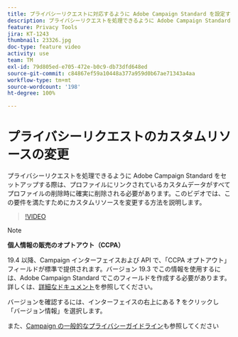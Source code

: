 ```yaml
---
title: プライバシーリクエストに対応するように Adobe Campaign Standard を設定する際のカスタムリソースの変更
description: プライバシーリクエストを処理できるように Adobe Campaign Standard をセットアップする際は、プロファイルにリンクされているカスタムデータがすべてプロファイルの削除時に確実に削除される必要があります。このビデオでは、この要件を満たすためにカスタムリソースを変更する方法を説明します。
feature: Privacy Tools
jira: KT-1243
thumbnail: 23326.jpg
doc-type: feature video
activity: use
team: TM
exl-id: 79d805ed-e705-472e-b0c9-db73dfd648ed
source-git-commit: c84867ef59a10448a377a959d0b67ae71343a4aa
workflow-type: tm+mt
source-wordcount: '198'
ht-degree: 100%

---
```


# プライバシーリクエストのカスタムリソースの変更

プライバシーリクエストを処理できるように Adobe Campaign Standard をセットアップする際は、プロファイルにリンクされているカスタムデータがすべてプロファイルの削除時に確実に削除される必要があります。このビデオでは、この要件を満たすためにカスタムリソースを変更する方法を説明します。

>[!VIDEO](https://video.tv.adobe.com/v/23326?quality=12&learn=on)

>[!NOTE]
>
>**個人情報の販売のオプトアウト（CCPA）**
>
>19.4 以降、Campaign インターフェイスおよび API で、「CCPA オプトアウト」フィールドが標準で提供されます。バージョン 19.3 でこの情報を使用するには、Adobe Campaign Standard でこのフィールドを作成する必要があります。詳しくは、[詳細なドキュメント](https://experienceleague.adobe.com/docs/campaign-standard/using/getting-started/privacy/privacy-requests.html?lang=ja#privacy-requests)を参照してください。
>
> バージョンを確認するには、インターフェイスの右上にある **?** をクリックし「バージョン情報」を選択します。

また、[Campaign の一般的なプライバシーガイドライン](https://experienceleague.adobe.com/docs/campaign-classic/using/getting-started/privacy/privacy-management.html?lang=ja)も参照してください
